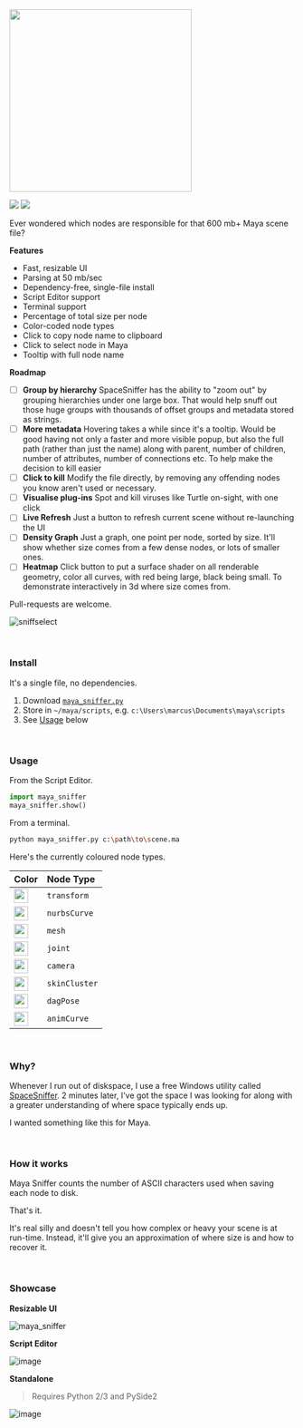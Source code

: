 <img width=322 src=https://user-images.githubusercontent.com/2152766/104091011-7a81ac00-5272-11eb-9bf3-7bf3454f789f.png>

<img src=https://img.shields.io/badge/Maya-2015--2020-green> <img src=https://img.shields.io/badge/Python%20API-2.7%20%7C%203.9-steelblue>

Ever wondered which nodes are responsible for that 600 mb+ Maya scene file?

**Features**

- Fast, resizable UI
- Parsing at 50 mb/sec
- Dependency-free, single-file install
- Script Editor support
- Terminal support
- Percentage of total size per node
- Color-coded node types
- Click to copy node name to clipboard
- Click to select node in Maya
- Tooltip with full node name

**Roadmap**

- [ ] **Group by hierarchy** SpaceSniffer has the ability to "zoom out" by grouping hierarchies under one large box. That would help snuff out those huge groups with thousands of offset groups and metadata stored as strings.
- [ ] **More metadata** Hovering takes a while since it's a tooltip. Would be good having not only a faster and more visible popup, but also the full path (rather than just the name) along with parent, number of children, number of attributes, number of connections etc. To help make the decision to kill easier
- [ ] **Click to kill** Modify the file directly, by removing any offending nodes you know aren't used or necessary.
- [ ] **Visualise plug-ins** Spot and kill viruses like Turtle on-sight, with one click
- [ ] **Live Refresh** Just a button to refresh current scene without re-launching the UI
- [ ] **Density Graph** Just a graph, one point per node, sorted by size. It'll show whether size comes from a few dense nodes, or lots of smaller ones.
- [ ] **Heatmap** Click button to put a surface shader on all renderable geometry, color all curves, with red being large, black being small. To demonstrate interactively in 3d where size comes from.

Pull-requests are welcome.

![sniffselect](https://user-images.githubusercontent.com/2152766/104090255-8159f000-526d-11eb-87ee-f46fbe261326.gif)

<br>

### Install

It's a single file, no dependencies.

1. Download [`maya_sniffer.py`](https://raw.githubusercontent.com/mottosso/maya-sniffer/master/maya_sniffer.py)
2. Store in `~/maya/scripts`, e.g. `c:\Users\marcus\Documents\maya\scripts`
3. See [Usage](#usage) below

<br>

### Usage

From the Script Editor.

```py
import maya_sniffer
maya_sniffer.show()
```

From a terminal.

```bash
python maya_sniffer.py c:\path\to\scene.ma
```

Here's the currently coloured node types.

| Color | Node Type
|:------|:-----
| <img width=25 src="https://swatch.now.sh/?color=%2375BCE1"> | `transform`
| <img width=25 src="https://swatch.now.sh/?color=%23EDD377"> | `nurbsCurve`
| <img width=25 src="https://swatch.now.sh/?color=%23C0935E"> | `mesh`
| <img width=25 src="https://swatch.now.sh/?color=%2391DC73"> | `joint`
| <img width=25 src="https://swatch.now.sh/?color=%23DD6A6A"> | `camera`
| <img width=25 src="https://swatch.now.sh/?color=%23E17839"> | `skinCluster`
| <img width=25 src="https://swatch.now.sh/?color=%23E14530"> | `dagPose`
| <img width=25 src="https://swatch.now.sh/?color=%23D474EC"> | `animCurve`

<br>

### Why?

Whenever I run out of diskspace, I use a free Windows utility called [SpaceSniffer](http://www.uderzo.it/main_products/space_sniffer/). 2 minutes later, I've got the space I was looking for along with a greater understanding of where space typically ends up.

I wanted something like this for Maya.

<br>

### How it works

Maya Sniffer counts the number of ASCII characters used when saving each node to disk.

That's it.

It's real silly and doesn't tell you how complex or heavy your scene is at run-time. Instead, it'll give you an approximation of where size is and how to recover it.

<br>

### Showcase

**Resizable UI**

![maya_sniffer](https://user-images.githubusercontent.com/2152766/104033410-659c0e80-51c7-11eb-8ac7-695e3c77e7ac.gif)

**Script Editor**

![image](https://user-images.githubusercontent.com/2152766/104031988-6469e200-51c5-11eb-904c-a2593a757f70.png)

**Standalone**

> Requires Python 2/3 and PySide2

![image](https://user-images.githubusercontent.com/2152766/104016452-4775e480-51ae-11eb-997f-1e9bb9fdd5e5.png)
